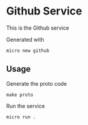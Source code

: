 # Github Service

This is the Github service

Generated with

```
micro new github
```

## Usage

Generate the proto code

```
make proto
```

Run the service

```
micro run .
```